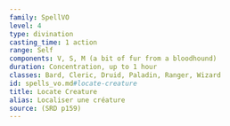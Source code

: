 ```yaml
---
family: SpellVO
level: 4
type: divination
casting_time: 1 action
range: Self
components: V, S, M (a bit of fur from a bloodhound)
duration: Concentration, up to 1 hour
classes: Bard, Cleric, Druid, Paladin, Ranger, Wizard
id: spells_vo.md#locate-creature
title: Locate Creature
alias: Localiser une créature
source: (SRD p159)
---
```


